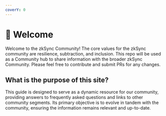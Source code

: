 ```yaml
---
coverY: 0
---
```


# 👋 Welcome

Welcome to the zkSync Community! The core values for the zkSync community are resilience, subtraction, and inclusion. This repo will be used as a Community hub to share information with the broader zkSync Community. Please feel free to contribute and submit PRs for any changes.

## What is the purpose of this site?

This guide is designed to serve as a dynamic resource for our community, providing answers to frequently asked questions and links to other community segments. Its primary objective is to evolve in tandem with the community, ensuring the information remains relevant and up-to-date.
